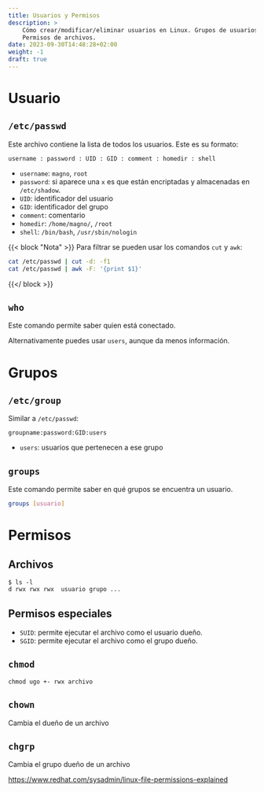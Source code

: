 ```yaml
---
title: Usuarios y Permisos
description: >
    Cómo crear/modificar/eliminar usuarios en Linux. Grupos de usuarios.
    Permisos de archivos.
date: 2023-09-30T14:48:28+02:00
weight: -1
draft: true
---
```


# Usuario

<!-- TODO: definición -->

## `/etc/passwd`

Este archivo contiene la lista de todos los usuarios. Este es su formato:

```
username : password : UID : GID : comment : homedir : shell
```

- `username`: `magno`, `root`
- `password`: si aparece una `x` es que están encriptadas y almacenadas en
  `/etc/shadow`.
- `UID`: identificador del usuario
- `GID`: identificador del grupo
- `comment`: comentario
- `homedir`: `/home/magno/`, `/root`
- `shell`: `/bin/bash`, `/usr/sbin/nologin`

{{< block "Nota" >}}
Para filtrar se pueden usar los comandos `cut` y `awk`:

```sh
cat /etc/passwd | cut -d: -f1
cat /etc/passwd | awk -F: '{print $1}'
```
{{</ block >}}

## `who`

Este comando permite saber quien está conectado.

Alternativamente puedes usar `users`, aunque da menos información.

# Grupos

## `/etc/group`

Similar a `/etc/passwd`:

```
groupname:password:GID:users
```

- `users`: usuarios que pertenecen a ese grupo

## `groups`

Este comando permite saber en qué grupos se encuentra un usuario.

```sh
groups [usuario]
```

# Permisos

## Archivos

```
$ ls -l
d rwx rwx rwx  usuario grupo ...
```

## Permisos especiales

- `SUID`: permite ejecutar el archivo como el usuario dueño.
- `SGID`: permite ejecutar el archivo como el grupo dueño.

## `chmod`

```
chmod ugo +- rwx archivo
```

## `chown`

Cambia el dueño de un archivo

## `chgrp`

Cambia el grupo dueño de un archivo


https://www.redhat.com/sysadmin/linux-file-permissions-explained
